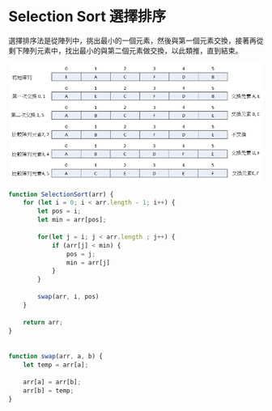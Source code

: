 # Selection Sort 選擇排序
選擇排序法是從陣列中，挑出最小的一個元素，然後與第一個元素交換，接著再從剩下陣列元素中，找出最小的與第二個元素做交換，以此類推，直到結束。

![](./Images/2021-07-25-10-47-12.png)

```js
function SelectionSort(arr) {
	for (let i = 0; i < arr.length - 1; i++) {
		let pos = i;
		let min = arr[pos];

		for(let j = i; j < arr.length ; j++) {
			if (arr[j] < min) {
				pos = j;
				min = arr[j]
			}
		}

		swap(arr, i, pos)
	}

	return arr;
}


function swap(arr, a, b) {
	let temp = arr[a];

	arr[a] = arr[b];
	arr[b] = temp;
}
```